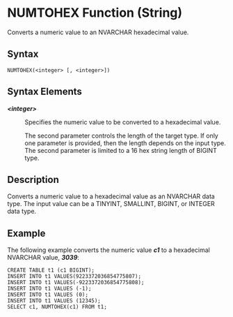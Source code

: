 <!-- loio3688c8288c024907b4d933cd7c9a72c9 -->

# NUMTOHEX Function \(String\)

Converts a numeric value to an NVARCHAR hexadecimal value.



<a name="loio3688c8288c024907b4d933cd7c9a72c9__sql_function_bintohex_1sql_function_bintohex_syntax"/>

## Syntax

```
NUMTOHEX(<integer> [, <integer>])
```



<a name="loio3688c8288c024907b4d933cd7c9a72c9__section_gdq_1hw_vdb"/>

## Syntax Elements


<dl>
<dt><b>

 *<integer\>*

</b></dt>
<dd>

Specifies the numeric value to be converted to a hexadecimal value.

The second parameter controls the length of the target type. If only one parameter is provided, then the length depends on the input type. The second parameter is limited to a 16 hex string length of BIGINT type.



</dd>
</dl>



<a name="loio3688c8288c024907b4d933cd7c9a72c9__sql_function_bintohex_1sql_function_bintohex_description"/>

## Description

Converts a numeric value to a hexadecimal value as an NVARCHAR data type. The input value can be a TINYINT, SMALLINT, BIGINT, or INTEGER data type.



<a name="loio3688c8288c024907b4d933cd7c9a72c9__sql_function_bintohex_1sql_function_bintohex_examples"/>

## Example

The following example converts the numeric value ***c1*** to a hexadecimal NVARCHAR value, ***3039***:

```
CREATE TABLE t1 (c1 BIGINT);
INSERT INTO t1 VALUES(9223372036854775807);
INSERT INTO t1 VALUES(-9223372036854775808);
INSERT INTO t1 VALUES (-1);
INSERT INTO t1 VALUES (0);
INSERT INTO t1 VALUES (12345);
SELECT c1, NUMTOHEX(c1) FROM t1;
```

